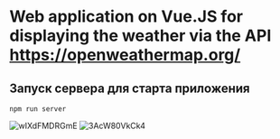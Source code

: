 # Web application on Vue.JS for displaying the weather via the API https://openweathermap.org/

## Запуск сервера для старта приложения
```
npm run server
```
![wIXdFMDRGmE](https://user-images.githubusercontent.com/56756554/92720130-d859c200-f36c-11ea-9095-15594d09bfd0.jpg)
![3AcW80VkCk4](https://user-images.githubusercontent.com/56756554/92720132-d8f25880-f36c-11ea-8c81-e18a8345cce0.jpg)



